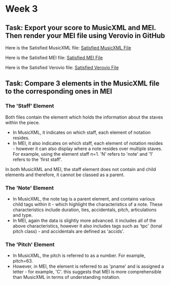 # Week 3 

## Task: Export your score to MusicXML and MEI. Then render your MEI file using Verovio in GitHub

Here is the Satisfied MusicXML file: [Satisfied MusicXML File](SXML.txt)

Here is the Satisfied MEI file: [Satisfied MEI File](SatisfiedTestXML.mei)

Here is the Satisfied Verovio file: [Satisfied Verovio File](verovio.html)

## Task: Compare 3 elements in the MusicXML file to the corresponding ones in MEI

### The 'Staff' Element
Both files contain the <staff> element which holds the information about the staves within the piece.

- In MusicXML, it indicates on which staff, each element of notation resides.
- In MEI, it also indicates on which staff, each element of notation resides - however it can also display where a note resides over multiple staves. For example, using the element staff n=1. 'N' refers to 'note' and '1' refers to the 'first staff'.

In both MusicXML and MEI, the staff element does not contain and child elements and therefore, it cannot be classed as a parent.

### The 'Note' Element
- In MusicXML, the note tag is a parent element, and contains various child tags within it - which highlight the characteristics of a note. These characteristics include duration, ties, accidentals, pitch, articulations and type.
- In MEI, again the data is slightly more advanced. it includes all of the above characteristics, however it also includes tags such as 'tpc' (tonal pitch class) - and accidentals are defined as 'accids'.

### The 'Pitch' Element
- In MusicXML, the pitch is referred to as a number. For example, pitch=63.
- However, in MEI, the element is referred to as 'pname' and is assigned a letter - for example, 'C'. this suggests that MEI is more comprehensible than MusicXML in terms of understanding notation.
